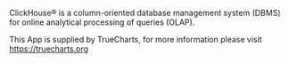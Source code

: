 ClickHouse® is a column-oriented database management system (DBMS) for online analytical processing of queries (OLAP).

This App is supplied by TrueCharts, for more information please visit https://truecharts.org
